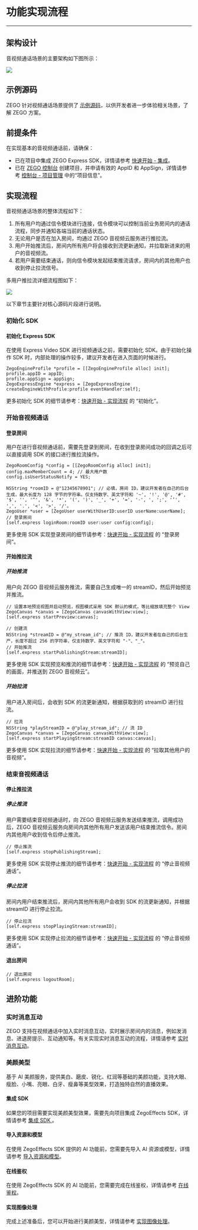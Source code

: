 # 功能实现流程

- - -

## 架构设计

音视频通话场景的主要架构如下图所示：


<Frame width="512" height="auto" caption=""><img src="https://doc-media.zego.im/sdk-doc/Pics/Video_call/Audio_video_call.png" /></Frame>


## 示例源码

ZEGO 针对视频通话场景提供了 [示例源码](/video-call/run-example-code/ios)，以供开发者进一步体验相关场景，了解 ZEGO 方案。

## 前提条件

在实现基本的音视频通话前，请确保：

- 已在项目中集成 ZEGO Express SDK，详情请参考 [快速开始 - 集成](/real-time-video-ios-oc/quick-start/integrating-sdk)。
- 已在 [ZEGO 控制台](https://console.zego.im) 创建项目，并申请有效的 AppID 和 AppSign，详情请参考 [控制台 - 项目管理](/console/project-info) 中的“项目信息”。


## 实现流程

音视频通话场景的整体流程如下：

1. 所有用户均通过信令模块进行连接，信令模块可以控制当前业务房间内的通话流程，同步并通知各端当前的通话状态。
2. 无论用户是否在加入房间，均通过 ZEGO 音视频云服务进行推拉流。
3. 用户开始推流后，房间内所有用户将会接收到流更新通知，并拉取新进来的用户的音视频流。
4. 若用户需要结束通话，则向信令模块发起结束推流请求，房间内的其他用户也收到停止拉流信号。


多用户推拉流详细流程图如下：

<Frame width="512" height="auto" caption=""><img src="https://doc-media.zego.im/sdk-doc/Pics/Video_call/Audio_video.png" /></Frame>


<Note title="提示">



以下章节主要针对核心源码片段进行说明。
</Note>



### 初始化 SDK

#### 初始化 Express SDK
在使用 Express Video SDK 进行视频通话之前，需要初始化 SDK。由于初始化操作 SDK 时，内部处理的操作较多，建议开发者在进入页面的时候进行。

```objc
ZegoEngineProfile *profile = [[ZegoEngineProfile alloc] init];
profile.appID = appID;
profile.appSign = appSign;
ZegoExpressEngine *express = [ZegoExpressEngine createEngineWithProfile:profile eventHandler:self];
```

更多初始化 SDK 的细节请参考：[快速开始 - 实现流程](/real-time-video-ios-oc/quick-start/implementing-video-call#1-初始化) 的 “初始化”。   


### 开始音视频通话

#### 登录房间

用户在进行音视频通话前，需要先登录到房间，在收到登录房间成功的回调之后可以直接调用 SDK 的接口进行推拉流操作。


```objc
ZegoRoomConfig *config = [[ZegoRoomConfig alloc] init];
config.maxMemberCount = 4; // 最大用户数
config.isUserStatusNotify = YES;

NSString *roomID = @"12345678901"; // 必填，房间 ID，建议开发者在自己的后台生成，最大长度为 128 字节的字符串。仅支持数字、英文字符和 '~', '!', '@', '#', '$', '', '^', '&', '*', '(', ')', '_', '+', '=', '-', ', ';', '’', ',', '.', '<', '>', '/'。
ZegoUser *user = [ZegoUser userWithUserID:userID userName:userName];
// 登录房间
[self.express loginRoom:roomID user:user config:config];
```

更多使用 SDK 实现登录房间的细节请参考：[快速开始 - 实现流程](/real-time-video-ios-oc/quick-start/implementing-video-call#2-登录房间) 的 “登录房间”。   

#### 开始推拉流

##### 开始推流

用户向 ZEGO 音视频云服务推流，需要自己生成唯一的 streamID，然后开始预览并推流。

```objc
// 设置本地预览视图并启动预览，视图模式采用 SDK 默认的模式，等比缩放填充整个 View
ZegoCanvas *canvas = [ZegoCanvas canvasWithView:view];
[self.express startPreview:canvas];

// 创建流
NSString *streamID = @"my_stream_id"; // 推流 ID，建议开发者在自己的后台生产，长度不超过 256 的字符串，仅支持数字、英文字符和 "-"、"_"。
// 开始推流
[self.express startPublishingStream:streamID];
```

更多使用 SDK 实现预览和推流的细节请参考：[快速开始 - 实现流程](/real-time-video-ios-oc/quick-start/implementing-video-call#3-预览自己的画面并推送到-zego-音视频云) 的 “预览自己的画面，并推送到 ZEGO 音视频云”。


##### 开始拉流

用户进入房间后，会收到 SDK 的流更新通知，根据获取到的 streamID 进行拉流。

```objc
// 拉流
NSString *playStreamID = @"play_stream_id"; // 流 ID
ZegoCanvas *canvas = [ZegoCanvas canvasWithView:view];
[self.express startPlayingStream:streamID canvas:canvas];
```

更多使用 SDK 实现拉流的细节请参考：[快速开始 - 实现流程](/real-time-video-ios-oc/quick-start/implementing-video-call#4-拉取其他用户的音视频) 的 “拉取其他用户的音视频”。

### 结束音视频通话

#### 停止推拉流

##### 停止推流

用户需要结束音视频通话时，向 ZEGO 音视频云服务发送结束推流，调用成功后，ZEGO 音视频云服务向房间内其他所有用户发送该用户结束推流信令。房间内其他用户收到信令后停止推流。

```objc
// 停止推流
[self.express stopPublishingStream];
```

更多使用 SDK 实现停止推流的细节请参考：[快速开始 - 实现流程](/real-time-video-ios-oc/quick-start/implementing-video-call#6-停止音视频通话) 的 “停止音视频通话”。

##### 停止拉流

房间内用户结束推流后，房间内其他所有用户会收到 SDK 的流更新通知，并根据 streamID 进行停止拉流。

```objc
// 停止拉流
[self.express stopPlayingStream:streamID];
```
更多使用 SDK 实现停止拉流的细节请参考：[快速开始 - 实现流程](/real-time-video-ios-oc/quick-start/implementing-video-call#6-停止音视频通话) 的 “停止音视频通话”。

#### 退出房间

```objc
// 退出房间
[self.express logoutRoom];
```

## 进阶功能

### 实时消息互动

ZEGO 支持在视频通话中加入实时消息互动，实时展示房间内的消息，例如发消息、进退房提示、互动通知等。有关实现实时消息互动的流程，详情请参考 [实时消息互动](/video-call/advanced/im/ios)。


### 美颜美型

基于 AI 美颜服务，提供美白、磨皮、锐化、红润等基础的美颜功能，支持大眼、瘦脸、小嘴、亮眼、白牙、瘦鼻等美型效果，打造独特自然的直播效果。

#### 集成 SDK

如果您的项目需要实现美颜美型效果，需要先向项目集成 ZegoEffects SDK，详情请参考 [集成 SDK
](/ai-effects-ios-objc/quick-starts/import-the-sdk)。

#### 导入资源和模型

在使用 ZegoEffects SDK 提供的 AI 功能前，您需要先导入 AI 资源或模型，详情请参考 [导入资源和模型](/ai-effects-ios-objc/quick-starts/import-resources-and-models)。

#### 在线鉴权

在使用 ZegoEffects SDK 的 AI 功能前，您需要完成在线鉴权，详情请参考 [在线鉴权](/ai-effects-ios-objc/quick-starts/online-authentication)。

#### 实现图像处理

完成上述准备后，您可以开始进行美颜美型，详情请参考 [实现图像处理](/ai-effects-ios-objc/quick-starts/implement-basic-image-processing)。
